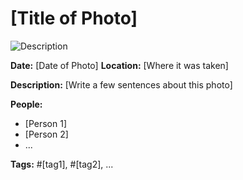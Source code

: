 # [Title of Photo]

![Description](https://placeholder.com/your-photo-name)

**Date:** [Date of Photo]
**Location:** [Where it was taken]

**Description:** 
[Write a few sentences about this photo]

**People:** 
- [Person 1]
- [Person 2]
- ...

**Tags:** #[tag1], #[tag2], ...